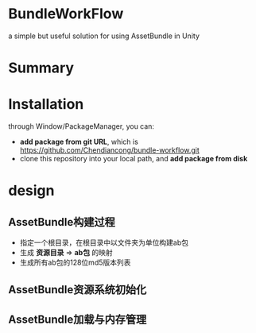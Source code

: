 # BundleWorkFlow
a simple but useful solution for using AssetBundle in Unity   

# Summary

# Installation
through Window/PackageManager, you can:   
- __add package from git URL__, which is https://github.com/Chendiancong/bundle-workflow.git
- clone this repository into your local path, and __add package from disk__

# design

## AssetBundle构建过程
- 指定一个根目录，在根目录中以文件夹为单位构建ab包
- 生成 __资源目录__ => __ab包__ 的映射
- 生成所有ab包的128位md5版本列表

## AssetBundle资源系统初始化

## AssetBundle加载与内存管理
